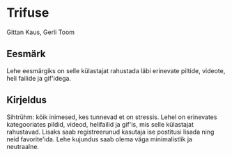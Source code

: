 # Trifuse
Gittan Kaus, Gerli Toom

## Eesmärk
Lehe eesmärgiks on selle külastajat rahustada läbi erinevate piltide, videote, heli failide ja gif'idega.

## Kirjeldus
Sihtrühm: kõik inimesed, kes tunnevad et on stressis.
Lehel on erinevates kategooriates pildid, videod, helifailid ja gif'is, mis selle külastajat rahustavad.
Lisaks saab registreerunud kasutaja ise postitusi lisada ning neid favorite'ida.
Lehe kujundus saab olema väga minimalistlik ja neutraalne.
